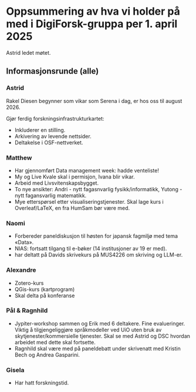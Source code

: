 # Oppsummering av hva vi holder på med i DigiForsk-gruppa per 1. april 2025

Astrid ledet møtet.

## Informasjonsrunde (alle)

### Astrid
Rakel Diesen begynner som vikar som Serena i dag, er hos oss til august 2026.

Gjør ferdig forskningsinfrastrukturkartet:

- Inkluderer en stilling.
- Arkivering av levende nettsider.
- Deltakelse i OSF-nettverket.

### Matthew
- Har gjennomført Data management week: hadde venteliste!
- My og Live Kvale skal i permisjon, Ivana blir vikar.
- Arbeid med Livsvitenskapsbygget.
- To nye ansikter: Andri - nytt fagasnvarlig fysikk/informatikk, Yutong - nytt fagansvarlig matematikk.
- Mye etterspørsel etter visualiseringstjenester.  Skal lage kurs i Overleaf/LaTeX, en fra HumSam bør være med.

### Naomi
- Forbereder paneldiskusjon til høsten for japansk fagmiljø med tema «Data».
- NIAS: fortsatt tilgang til e-bøker (14 institusjoner av 19 er med).
- har deltatt på Davids skrivekurs på MUS4226 om skriving og LLM-er.

### Alexandre
- Zotero-kurs
- QGis-kurs (kartprogram)
- Skal delta på konferanse

### Pål & Ragnhild
- Jypiter-workshop sammen og Erik med 6 deltakere. Fine evalueringer. Viktig å tilgjengeliggjøre språkmodeller ved UiO uten bruk av skytjenester/kommersielle tjenester.  Skal se med Astrid og DSC hvordan arbeidet med dette skal fortsette.
- Ragnhild skal være med på paneldebatt under skrivenatt med Kristin Bech og Andrea Gasparini.

### Gisela
- Har hatt forskningstid.
